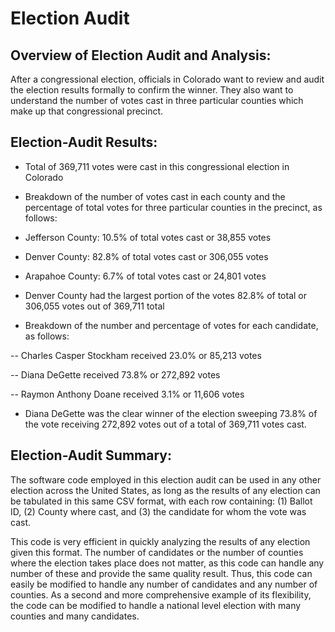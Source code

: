 # Election Audit

## Overview of Election Audit and Analysis:

After a congressional election, officials in Colorado want to review and audit the election results formally to confirm the winner. They also want to understand the number of votes cast in three particular counties which make up that congressional precinct. 

## Election-Audit Results:

- Total of 369,711 votes were cast in this congressional election in Colorado

- Breakdown of the number of votes cast in each county and the percentage of total votes for three particular counties in the precinct, as follows:

* Jefferson County: 10.5% of total votes cast or 38,855 votes

* Denver County: 82.8% of total votes cast or 306,055 votes

* Arapahoe County: 6.7% of total votes cast or 24,801 votes

* Denver County had the largest portion of the votes 82.8% of total or 306,055 votes out of 369,711 total

- Breakdown of the number and percentage of votes for each candidate, as follows:

-- Charles Casper Stockham received 23.0% or 85,213 votes

-- Diana DeGette received 73.8% or 272,892 votes

-- Raymon Anthony Doane received 3.1% or 11,606 votes

- Diana DeGette was the clear winner of the election sweeping 73.8% of the vote receiving 272,892 votes out of a total of 369,711 votes cast.

## Election-Audit Summary:

The software code employed in this election audit can be used in any other election across the United States, as long as the results of any election can be tabulated in this same CSV format, with each row containing: (1) Ballot ID, (2) County where cast, and (3) the candidate for whom the vote was cast.

This code is very efficient in quickly analyzing the results of any election given this format. The number of candidates or the number of counties where the election takes place does not matter, as this code can handle any number of these and provide the same quality result. Thus, this code can easily be modified to handle any number of candidates and any number of counties. As a second and more comprehensive example of its flexibility, the code can be modified to handle a national level election with many counties and many candidates.

